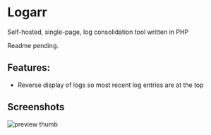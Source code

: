 # Logarr
Self-hosted, single-page, log consolidation tool written in PHP

Readme pending. 

## Features:

 - Reverse display of logs so most recent log entries are at the top

## Screenshots



![preview thumb](http://i.imgur.com/mmUvZpV.png)